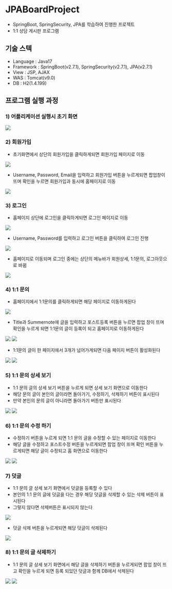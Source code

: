 # JPABoardProject

 - SpringBoot, SpringSecurity, JPA를 학습하여 진행한 프로젝트
 - 1:1 상담 게시판 프로그램

## 기술 스텍

 - Language : Java17
 - Framework : SpringBoot(v2.7.1), SpringSecurity(v2.7.1), JPA(v2.7.1)
 - View : JSP, AJAX
 - WAS : Tomcat(v9.0)
 - DB : H2(1.4.199)

## 프로그램 실행 과정

### 1) 어플리케이션 실행시 초기 화면

 <img src = "https://user-images.githubusercontent.com/102512612/197692561-20f76d53-46b8-48aa-9c4e-94cfd39bef20.png"/>

### 2) 회원가입

 - 초기화면에서 상단의 회원가입을 클릭하게되면 회원가입 페이지로 이동

 <img src ="https://user-images.githubusercontent.com/102512612/197692938-1f5a9fec-5dcf-4c4e-95dc-48278a96f556.png"/>

 - Username, Password, Email을 입력하고 회원가입 버튼을 누르게되면 팝업창이 뜨며 확인을 누르면 회원가입과 동시에 홈페이지로 이동

 <img src = "https://user-images.githubusercontent.com/102512612/197693143-638f10ea-f53b-41ba-a1d5-9a291dbf7e6a.png"/>

### 3) 로그인

 - 홈페이지 상단에 로그인을 클릭하게되면 로그인 페이지로 이동

 <img src ="https://user-images.githubusercontent.com/102512612/197693550-1be64bc6-659e-46b4-81bf-1501f8fc65dc.png"/>

 - Username, Password를 입력하고 로그인 버튼을 클릭하여 로그인 진행

 <img src ="https://user-images.githubusercontent.com/102512612/197694142-bb4701e0-2286-4de1-9aed-1642704baa00.png"/>

 - 홈페이지로 이동되며 로그인 중에는 상단의 메뉴바가 회원상세, 1:1문의, 로그아웃으로 바뀜

 <img src ="https://user-images.githubusercontent.com/102512612/197694341-a6d4aad5-d2db-483a-9ad6-debaec9d26b5.png"/>

### 4) 1:1 문의

 - 홈페이지에서 1:1문의를 클릭하게되면 해당 페이지로 이동하게된다

 <img src ="https://user-images.githubusercontent.com/102512612/197696283-902de848-2797-4d59-a035-b63d419d256c.png"/>

 - Title과 Summernote에 글을 입력하고 포스트등록 버튼을 누르면 팝업 창이 뜨며 확인을 누르게 되면 1:1문의 글이 등록이 되고 홈페이지로 이동하게된다

 <img src ="https://user-images.githubusercontent.com/102512612/197696761-bf534b00-9c40-48de-8e66-5d3f412a25c6.png"/>

 <img src ="https://user-images.githubusercontent.com/102512612/197696919-cb39e266-3a8c-487a-943c-afe7bf2c857d.png"/>

 - 1:1문의 글이 한 페이지에서 3개가 넘어가게되면 다음 페이지 버튼이 활성화된다

 <img src ="https://user-images.githubusercontent.com/102512612/197697472-8bf6ea75-0187-48ab-a383-7a61e55739c0.png"/>

 <img src ="https://user-images.githubusercontent.com/102512612/197697610-71182d75-c748-4a57-8657-560b90eb7865.png"/>

### 5) 1:1 문의 상세 보기

 - 1:1 문의 글의 상세 보기 버튼을 누르게 되면 상세 보기 화면으로 이동한다
 - 해당 문의 글이 본인의 글이라면 돌아가기, 수정하기, 삭제하기 버튼이 표시된다
 - 만약 본인의 문의 글이 아니라면 돌아가기 버튼만 표시된다

 <img src ="https://user-images.githubusercontent.com/102512612/197698243-c728831e-b485-4e26-9700-2f39cf08fe1f.png"/>

 <img src ="https://user-images.githubusercontent.com/102512612/197698495-8a3005b4-d7c8-43bb-8aca-ed335ab1fc7e.png"/>

### 6) 1:1 문의 수정 하기

 - 수정하기 버튼을 누르게 되면 1:1 문의 글을 수정할 수 있는 페이지로 이동한다
 - 해당 글을 수정하고 포스트수정 버튼을 누르게되면 팝업 창이 뜨며 확인 버튼을 누르게되면 해당 글이 수정되고 홈 화면으로 이동한다

 <img src ="https://user-images.githubusercontent.com/102512612/197699217-191a6eff-041d-4d23-83b5-07a59cdc5ecf.png"/>

 <img src ="https://user-images.githubusercontent.com/102512612/197699337-71e643a3-9825-4de7-ac5f-b1345a1ed6c2.png"/>

### 7) 덧글 

 - 1:1 문의 글 상세 보기 화면에서 덧글을 등록할 수 있다
 - 본인의 1:1 문의 글에 덧글을 다는 경우 해당 덧글을 삭제할 수 있는 삭제 버튼이 표시된다
 - 그렇지 않다면 삭제버튼은 표시되지 않는다

 <img src ="https://user-images.githubusercontent.com/102512612/197700760-77ebbdcf-4519-4f48-ac4b-9b0120502b39.png"/>

 - 덧글 삭제 버튼을 누르게되면 해당 덧글이 삭제된다

 <img src ="https://user-images.githubusercontent.com/102512612/197701172-8aed0664-5bd3-4936-9bae-f92c29e841a9.png"/>

### 8) 1:1 문의 글 삭제하기

 - 1:1 문의 글 상세 보기 화면에서 해당 글을 삭제하기 버튼을 누르게되면 팝업 창이 뜨고 확인을 누르게 되면  등록 되있던 덧글과 함께 DB에서 삭제된다

 <img src ="https://user-images.githubusercontent.com/102512612/197701627-4474014f-5b92-4faa-a8c8-fad86ebfb8f3.png"/>
 
 <img src ="https://user-images.githubusercontent.com/102512612/197701824-00364e53-e546-45e4-a438-21e93e5b2eb2.png"/>

